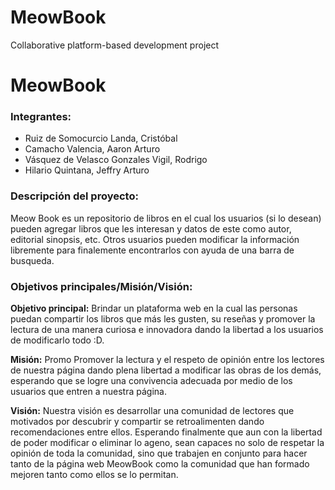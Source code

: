 # MeowBook
Collaborative platform-based development project
    <h1>MeowBook</h1>
    <h3>Integrantes:</h3>
    <ul>
        <li>Ruiz de Somocurcio Landa, Cristóbal</li>
        <li>Camacho Valencia, Aaron Arturo</li>
        <li>Vásquez de Velasco Gonzales Vigil, Rodrigo</li>
        <li>Hilario Quintana, Jeffry Arturo</li>
    </ul>
    <h3>Descripción del proyecto:</h3>
    <p>Meow Book es un repositorio de libros en el cual los usuarios (si lo desean) pueden agregar libros
        que les interesan y datos de este como autor, editorial sinopsis, etc. Otros usuarios pueden modificar
        la información libremente para finalemente encontrarlos con ayuda de una barra de busqueda.
    </p>
    <h3>Objetivos principales/Misión/Visión:</h3>
    <p><strong>Objetivo principal:</strong> Brindar un plataforma web en la cual las personas puedan compartir
        los libros que más les gusten, su reseñas y promover la lectura de una manera curiosa e innovadora
        dando la libertad a los usuarios de modificarlo todo :D.
    </p>
    <p><strong>Misión:</strong> Promo
        Promover la lectura y el respeto de opinión entre los lectores de nuestra página dando plena libertad a modificar las
        obras de los demás, esperando que se logre una convivencia adecuada por medio de los usuarios que entren a nuestra página.
    </p>
    <p><strong>Visión:</strong> Nuestra visión es desarrollar una comunidad de lectores que motivados por descubrir
        y compartir se retroalimenten dando recomendaciones entre ellos. Esperando finalmente que aun con la libertad
        de poder modificar o eliminar lo ageno, sean capaces no solo de respetar la opinión de toda la comunidad, sino
        que trabajen en conjunto para hacer tanto de la página web MeowBook como la comunidad que han formado mejoren
        tanto como ellos se lo permitan.
    </p>
